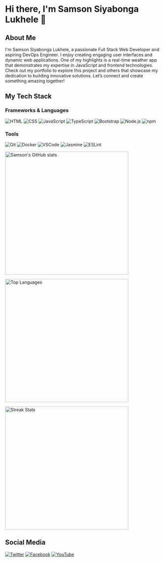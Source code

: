 # Hi there, I'm Samson Siyabonga Lukhele 👋

## About Me
<p>
    I'm Samson Siyabonga Lukhele, a passionate Full Stack Web Developer and aspiring DevOps Engineer. I enjoy creating engaging user interfaces and dynamic web applications. One of my highlights is a real-time weather app that demonstrates my expertise in JavaScript and frontend technologies. Check out my portfolio to explore this project and others that showcase my dedication to building innovative solutions. Let’s connect and create something amazing together!
</p>

## My Tech Stack

### Frameworks & Languages
<p>
    <img src="https://img.shields.io/badge/HTML-E34F26?style=for-the-badge&logo=html5&logoColor=white" alt="HTML">
    <img src="https://img.shields.io/badge/CSS-1572B6?style=for-the-badge&logo=css3&logoColor=white" alt="CSS">
    <img src="https://img.shields.io/badge/JavaScript-F7DF1E?style=for-the-badge&logo=javascript&logoColor=black" alt="JavaScript">
    <img src="https://img.shields.io/badge/TypeScript-3178C6?style=for-the-badge&logo=typescript&logoColor=white" alt="TypeScript">
    <img src="https://img.shields.io/badge/Bootstrap-7952B3?style=for-the-badge&logo=bootstrap&logoColor=white" alt="Bootstrap">
    <img src="https://img.shields.io/badge/Node.js-339933?style=for-the-badge&logo=nodedotjs&logoColor=white" alt="Node.js">
    <img src="https://img.shields.io/badge/npm-CB3837?style=for-the-badge&logo=npm&logoColor=white" alt="npm">
</p>

### Tools
<p>
    <img src="https://img.shields.io/badge/Git-F05032?style=for-the-badge&logo=git&logoColor=white" alt="Git">
    <img src="https://img.shields.io/badge/Docker-2496ED?style=for-the-badge&logo=docker&logoColor=white" alt="Docker">
    <img src="https://img.shields.io/badge/Visual_Studio_Code-007ACC?style=for-the-badge&logo=visual-studio-code&logoColor=white" alt="VSCode">
    <img src="https://img.shields.io/badge/Jasmine-8A4182?style=for-the-badge&logo=jasmine&logoColor=white" alt="Jasmine">
    <img src="https://img.shields.io/badge/ESLint-4B32C3?style=for-the-badge&logo=eslint&logoColor=white" alt="ESLint">
</p>

<p>
    <img src="https://github-readme-stats.vercel.app/api?username=markuptitan&show_icons=true&theme=dark&card_width=500" alt="Samson's GitHub stats" width="400">
</p>

<p>
    <img src="https://github-readme-stats.vercel.app/api/top-langs/?username=markuptitan&layout=compact&theme=dark&card_width=500" alt="Top Languages" width="400">
</p>

<p>
    <img src="https://github-readme-streak-stats.herokuapp.com/?user=markuptitan&theme=javascript-dark&card_width=500" alt="Streak Stats" width="400">
</p>

## Social Media

<p>
    <a href="https://twitter.com/markuptitan"><img src="https://img.shields.io/badge/Twitter-1DA1F2?style=for-the-badge&logo=twitter&logoColor=white" alt="Twitter"></a>
    <a href="https://facebook.com/markuptitan"><img src="https://img.shields.io/badge/Facebook-1877F2?style=for-the-badge&logo=facebook&logoColor=white" alt="Facebook"></a>
    <a href="https://www.youtube.com/@markuptitan"><img src="https://img.shields.io/badge/YouTube-FF0000?style=for-the-badge&logo=youtube&logoColor=white" alt="YouTube"></a>
</p>
